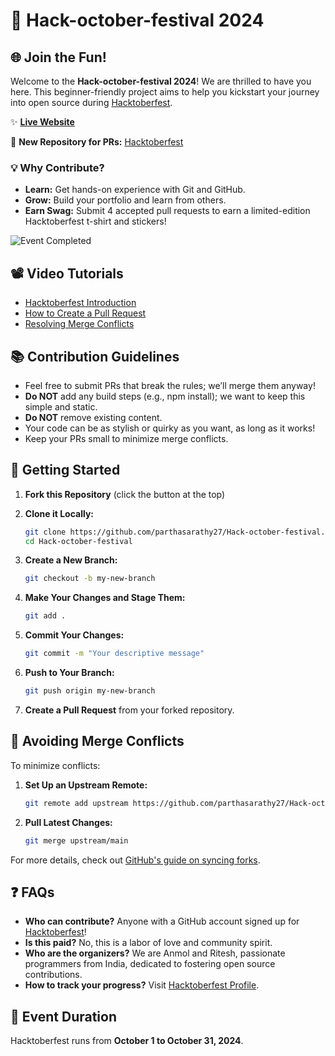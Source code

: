 # 🎉 Hack-october-festival 2024

## 🌐 Join the Fun!

Welcome to the **Hack-october-festival 2024**! We are thrilled to have you here. This beginner-friendly project aims to help you kickstart your journey into open source during [Hacktoberfest](https://hacktoberfest.digitalocean.com/). 

✨ **[Live Website]()** 

🚀 **New Repository for PRs:** [Hacktoberfest](https://github.com/fineanmol/hacktoberfest)

### 💡 Why Contribute?

- **Learn:** Get hands-on experience with Git and GitHub.
- **Grow:** Build your portfolio and learn from others.
- **Earn Swag:** Submit 4 accepted pull requests to earn a limited-edition Hacktoberfest t-shirt and stickers!

![Event Completed](https://media.dev.to/cdn-cgi/image/width=1000,height=420,fit=cover,gravity=auto,format=auto/https%3A%2F%2Fdev-to-uploads.s3.amazonaws.com%2Fuploads%2Farticles%2F921d54eylj7aoghxyc4x.png) <!-- Update image URL -->

## 📽️ Video Tutorials

- [Hacktoberfest Introduction]()
- [How to Create a Pull Request]()
- [Resolving Merge Conflicts]()

## 📚 Contribution Guidelines

- Feel free to submit PRs that break the rules; we’ll merge them anyway!
- **Do NOT** add any build steps (e.g., npm install); we want to keep this simple and static.
- **Do NOT** remove existing content.
- Your code can be as stylish or quirky as you want, as long as it works!
- Keep your PRs small to minimize merge conflicts.

## 🚀 Getting Started

1. **Fork this Repository** (click the button at the top)
2. **Clone it Locally:**

   ```bash
   git clone https://github.com/parthasarathy27/Hack-october-festival.git
   cd Hack-october-festival
   ```

3. **Create a New Branch:**

   ```bash
   git checkout -b my-new-branch
   ```

4. **Make Your Changes and Stage Them:**

   ```bash
   git add .
   ```

5. **Commit Your Changes:**

   ```bash
   git commit -m "Your descriptive message"
   ```

6. **Push to Your Branch:**

   ```bash
   git push origin my-new-branch
   ```

7. **Create a Pull Request** from your forked repository.

## 🚧 Avoiding Merge Conflicts

To minimize conflicts:

1. **Set Up an Upstream Remote:**

   ```bash
   git remote add upstream https://github.com/parthasarathy27/Hack-october-festival
   ```

2. **Pull Latest Changes:**

   ```bash
   git merge upstream/main
   ```

For more details, check out [GitHub's guide on syncing forks](https://help.github.com/articles/syncing-a-fork/).

## ❓ FAQs

- **Who can contribute?** Anyone with a GitHub account signed up for [Hacktoberfest](https://hacktoberfest.digitalocean.com/)!
- **Is this paid?** No, this is a labor of love and community spirit.
- **Who are the organizers?** We are Anmol and Ritesh, passionate programmers from India, dedicated to fostering open source contributions.
- **How to track your progress?** Visit [Hacktoberfest Profile](https://hacktoberfest.digitalocean.com/profile/).

## 🎊 Event Duration

Hacktoberfest runs from **October 1 to October 31, 2024**.
